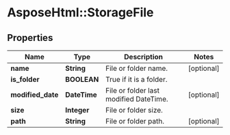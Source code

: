 # AsposeHtml::StorageFile

## Properties
| Name               | Type         | Description                            | Notes      |
|--------------------|--------------|----------------------------------------|------------|
| **name**           | **String**   | File or folder name.                   | [optional] |
| **is_folder**      | **BOOLEAN**  | True if it is a folder.                |            |
| **modified_date**  | **DateTime** | File or folder last modified DateTime. | [optional] |
| **size**           | **Integer**  | File or folder size.                   |            |
| **path**           | **String**   | File or folder path.                   | [optional] |
